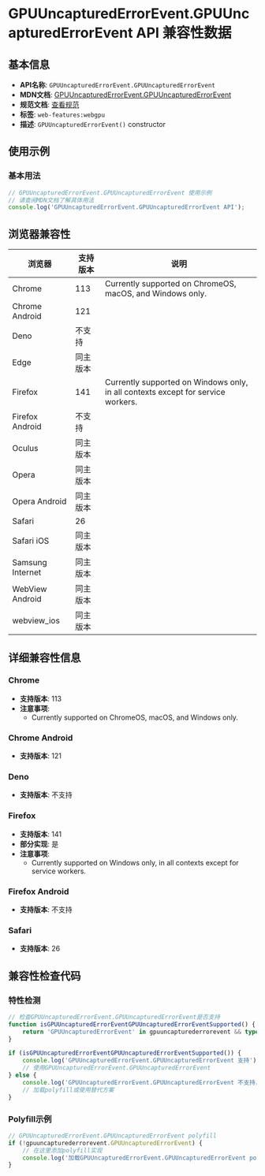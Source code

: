 # GPUUncapturedErrorEvent.GPUUncapturedErrorEvent API 兼容性数据

## 基本信息

- **API名称**: `GPUUncapturedErrorEvent.GPUUncapturedErrorEvent`
- **MDN文档**: [GPUUncapturedErrorEvent.GPUUncapturedErrorEvent](https://developer.mozilla.org/docs/Web/API/GPUUncapturedErrorEvent/GPUUncapturedErrorEvent)
- **规范文档**: [查看规范](https://gpuweb.github.io/gpuweb/#dom-gpuuncapturederrorevent-gpuuncapturederrorevent)
- **标签**: `web-features:webgpu`
- **描述**: `GPUUncapturedErrorEvent()` constructor

## 使用示例

### 基本用法

```javascript
// GPUUncapturedErrorEvent.GPUUncapturedErrorEvent 使用示例
// 请查阅MDN文档了解具体用法
console.log('GPUUncapturedErrorEvent.GPUUncapturedErrorEvent API');
```

## 浏览器兼容性

| 浏览器 | 支持版本 | 说明 |
|--------|----------|------|
| Chrome | 113 | Currently supported on ChromeOS, macOS, and Windows only. |
| Chrome Android | 121 |  |
| Deno | 不支持 |  |
| Edge | 同主版本 |  |
| Firefox | 141 | Currently supported on Windows only, in all contexts except for service workers. |
| Firefox Android | 不支持 |  |
| Oculus | 同主版本 |  |
| Opera | 同主版本 |  |
| Opera Android | 同主版本 |  |
| Safari | 26 |  |
| Safari iOS | 同主版本 |  |
| Samsung Internet | 同主版本 |  |
| WebView Android | 同主版本 |  |
| webview_ios | 同主版本 |  |

## 详细兼容性信息

### Chrome

- **支持版本**: 113
- **注意事项**:
  - Currently supported on ChromeOS, macOS, and Windows only.

### Chrome Android

- **支持版本**: 121

### Deno

- **支持版本**: 不支持

### Firefox

- **支持版本**: 141
- **部分实现**: 是
- **注意事项**:
  - Currently supported on Windows only, in all contexts except for service workers.

### Firefox Android

- **支持版本**: 不支持

### Safari

- **支持版本**: 26

## 兼容性检查代码

### 特性检测

```javascript
// 检查GPUUncapturedErrorEvent.GPUUncapturedErrorEvent是否支持
function isGPUUncapturedErrorEventGPUUncapturedErrorEventSupported() {
    return 'GPUUncapturedErrorEvent' in gpuuncapturederrorevent && typeof gpuuncapturederrorevent.GPUUncapturedErrorEvent === 'function';
}

if (isGPUUncapturedErrorEventGPUUncapturedErrorEventSupported()) {
    console.log('GPUUncapturedErrorEvent.GPUUncapturedErrorEvent 支持');
    // 使用GPUUncapturedErrorEvent.GPUUncapturedErrorEvent
} else {
    console.log('GPUUncapturedErrorEvent.GPUUncapturedErrorEvent 不支持，需要polyfill');
    // 加载polyfill或使用替代方案
}
```

### Polyfill示例

```javascript
// GPUUncapturedErrorEvent.GPUUncapturedErrorEvent polyfill
if (!gpuuncapturederrorevent.GPUUncapturedErrorEvent) {
    // 在这里添加polyfill实现
    console.log('加载GPUUncapturedErrorEvent.GPUUncapturedErrorEvent polyfill');
}
```

